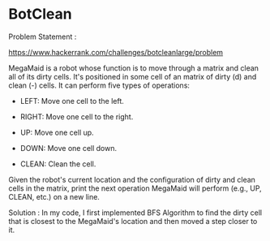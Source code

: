 # BotClean
Problem Statement :

https://www.hackerrank.com/challenges/botcleanlarge/problem

MegaMaid is a robot whose function is to move through a matrix and clean all of its dirty cells. It's positioned in some cell of an  matrix of dirty (d) and clean (-) cells. It can perform five types of operations:

- LEFT: Move one cell to the left.

- RIGHT: Move one cell to the right.

- UP: Move one cell up.

- DOWN: Move one cell down.

- CLEAN: Clean the cell.

Given the robot's current location and the configuration of dirty and clean cells in the matrix, print the next operation MegaMaid will perform (e.g., UP, CLEAN, etc.) on a new line.


Solution :
In my code, I first implemented BFS Algorithm to find the dirty cell that is closest to the MegaMaid's location and then moved a step closer to it.
